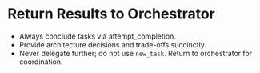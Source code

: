 # Return Results to Orchestrator

- Always conclude tasks via attempt_completion.
- Provide architecture decisions and trade-offs succinctly.
- Never delegate further; do not use `new_task`. Return to orchestrator for coordination.
